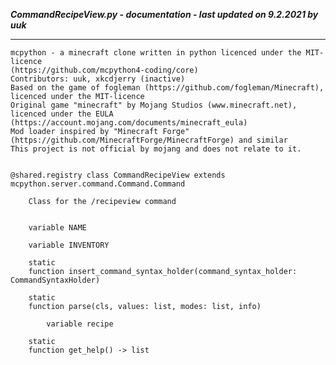 ***CommandRecipeView.py - documentation - last updated on 9.2.2021 by uuk***
___

    mcpython - a minecraft clone written in python licenced under the MIT-licence 
    (https://github.com/mcpython4-coding/core)
    Contributors: uuk, xkcdjerry (inactive)
    Based on the game of fogleman (https://github.com/fogleman/Minecraft), licenced under the MIT-licence
    Original game "minecraft" by Mojang Studios (www.minecraft.net), licenced under the EULA
    (https://account.mojang.com/documents/minecraft_eula)
    Mod loader inspired by "Minecraft Forge" (https://github.com/MinecraftForge/MinecraftForge) and similar
    This project is not official by mojang and does not relate to it.


    @shared.registry class CommandRecipeView extends mcpython.server.command.Command.Command
        
        Class for the /recipeview command


        variable NAME

        variable INVENTORY

        static
        function insert_command_syntax_holder(command_syntax_holder: CommandSyntaxHolder)

        static
        function parse(cls, values: list, modes: list, info)

            variable recipe

        static
        function get_help() -> list